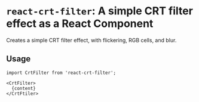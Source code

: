 # `react-crt-filter`: A simple CRT filter effect as a React Component

Creates a simple CRT filter effect, with flickering, RGB cells, and blur.

## Usage
```
import CrtFilter from 'react-crt-filter';

<CrtFilter>
  {content}
</CrtFtiler>
```
